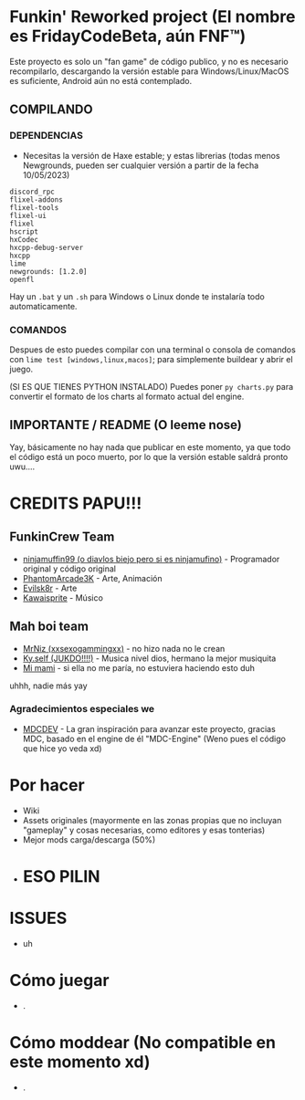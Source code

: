 # Funkin' Reworked project (El nombre es FridayCodeBeta, aún FNF™)
Este proyecto es solo un "fan game" de código publico, y no es necesario recompilarlo, descargando la versión estable para Windows/Linux/MacOS es suficiente, Android aún no está contemplado.

## COMPILANDO
### DEPENDENCIAS
- Necesitas la versión de Haxe estable; y estas librerias (todas menos Newgrounds, pueden ser cualquier versión a partir de la fecha 10/05/2023)
```
discord_rpc
flixel-addons
flixel-tools
flixel-ui
flixel
hscript
hxCodec
hxcpp-debug-server
hxcpp
lime
newgrounds: [1.2.0] 
openfl
```
Hay un `.bat` y un `.sh` para Windows o Linux donde te instalaría todo automaticamente.
### COMANDOS
Despues de esto puedes compilar con una terminal o consola de comandos con `lime test [windows,linux,macos]`; para simplemente buildear y abrir el juego.

(SI ES QUE TIENES PYTHON INSTALADO)
Puedes poner `py charts.py` para convertir el formato de los charts al formato actual del engine.
## IMPORTANTE / README (O leeme nose)

Yay, básicamente no hay nada que publicar en este momento, ya que todo el código está un poco muerto, por lo que la versión estable saldrá pronto uwu....
# CREDITS PAPU!!!
## FunkinCrew Team
- [ninjamuffin99 (o diavlos biejo pero si es ninjamufino)](https://twitter.com/ninja_muffin99) - Programador original y código original
- [PhantomArcade3K](https://twitter.com/phantomarcade3k) - Arte, Animación
- [Evilsk8r](https://twitter.com/evilsk8r) - Arte
- [Kawaisprite](https://twitter.com/kawaisprite) - Músico
## Mah boi team
- [MrNiz (xxsexogammingxx)](https://twitter.com/mrnizekisde) - no hizo nada no le crean
- [Ky.self (JUKDO!!!!)](:v) - Musica nivel dios, hermano la mejor musiquita
- [Mi mami]() - si ella no me paría, no estuviera haciendo esto duh

uhhh, nadie más yay
### Agradecimientos especiales we
- [MDCDEV](https://x.com/@mdc_dev) - La gran inspiración para avanzar este proyecto, gracias MDC, basado en el engine de él "MDC-Engine" (Weno pues el código que hice yo veda xd)
# Por hacer
- Wiki
- Assets originales (mayormente en las zonas propias que no incluyan "gameplay" y cosas necesarias, como editores y esas tonterias)
- Mejor mods carga/descarga (50%)
- # ESO PILIN
# ISSUES
- uh
# Cómo juegar
- .
# Cómo moddear  (No compatible en este momento xd)
- .